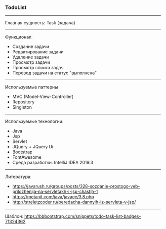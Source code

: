 ### TodoList

---

Главная сущность: Task (задача)

---

Функционал:

* Создание задачи
* Редактирование задачи
* Удаление задачи
* Просмотр задачи
* Просмотр списка задач
* Перевод задачи на статус "выполнена"

--- 

Используемые паттерны

* MVC (Model-View-Controller)
* Repository
* Singleton

---

Используемые технологии:

* Java
* Jsp
* Servlet
* JQuery + JQuery Ui
* Bootstrap
* FontAwesome
* Среда разработки: IntelliJ IDEA 2019.3

---

Литература:

* https://javarush.ru/groups/posts/328-sozdanie-prostogo-veb-prilozhenija-na-servletakh-i-jsp-chastjh-1
* https://metanit.com/java/javaee/3.8.php
* http://streletzcoder.ru/peredacha-dannyih-iz-servleta-v-jsp/

---

Шаблон: https://bbbootstrap.com/snippets/todo-task-list-badges-71324362